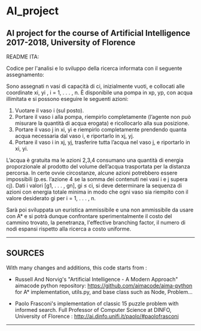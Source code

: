 # AI_project
AI project for the course of Artificial Intelligence 2017-2018, University of Florence
-----------------------------------------------------------------------------------------------------------------------------------
README ITA:

Codice per l'analisi e lo sviluppo della ricerca informata con il seguente assegnamento:

Sono assegnati n vasi di capacità di ci, inizialmente vuoti, e collocati alle coordinate xi, yi
, i = 1, . . . , n. È disponibile una pompa in xp, yp, con acqua illimitata e si possono eseguire le seguenti azioni:

1. Vuotare il vaso i (sul posto).
2. Portare il vaso i alla pompa, riempirlo completamente (l’agente non può misurare la quantità di acqua erogata) e
ricollocarlo alla sua posizione.
3. Portare il vaso j in xi, yi e riempirlo completamente prendendo quanta acqua necessaria dal vaso i, e riportarlo in xj, yj.
4. Portare il vaso i in xj, yj, trasferire tutta l’acqua nel vaso j, e riportarlo in xi, yi.

L’acqua è gratuita ma le azioni 2,3,4 consumano una quantità di energia proporzionale al
prodotto del volume dell’acqua trasportata per la distanza percorsa. In certe ovvie circostanze,
alcune azioni potrebbero essere impossibili (p.es. l’azione 4 se la somma dei contenuti nei vasi
i e j supera cj). Dati i valori [g1, . . . , gn], gi ≤ ci, si deve determinare la sequenza di azioni
con energia totale minima in modo che ogni vaso sia riempito con il valore desiderato gi per
i = 1, . . . , n.

Sarà poi sviluppata un euristica ammissibile e una non ammissibile da usare con A* e si potrà dunque confrontare sperimentalmente 
il costo del cammino trovato, la penetranza, l'effective branching factor, il numero di nodi espansi rispetto alla ricerca
a costo uniforme.

*********************************************************************************************************************************

SOURCES
-
With many changes and additions, this code starts from :

- Russell And Norvig's "Artificial Intelligence - A Modern Approach"  aimacode python repository: 
  https://github.com/aimacode/aima-python  for A* implementation, utils.py, and base class such as Node, Problem...
  
- Paolo Frasconi's implementation of classic 15 puzzle problem with informed search.
  Full Professor of Computer Science at DINFO, University of Florence : http://ai.dinfo.unifi.it/paolo/#paolofrasconi
  
 *********************************************************************************************************************************
